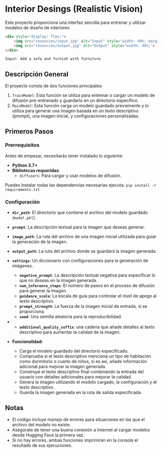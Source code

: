 # Interior Desings (Realistic Vision)

Este proyecto proporciona una interfaz sencilla para entrenar y utilizar modelos de diseño de interiores


```markdown
<div style="display: flex;">
    <img src="resources/input.jpg" alt="Input" style="width: 40%; margin-right: 20px;">
    <img src="resources/output.jpg" alt="Output" style="width: 40%;">
</div>

Input: Add a sofa and furnish with furniture
```

## Descripción General

El proyecto consta de dos funciones principales:

1.  `TrainModel`: Esta función se utiliza para entrenar o cargar un modelo de difusión pre-entrenado y guardarlo en un directorio específico.
2.  `MainModel`: Esta función carga un modelo guardado previamente y lo utiliza para generar una imagen basada en un texto descriptivo (prompt), una imagen inicial, y configuraciones personalizadas.

## Primeros Pasos

### Prerrequisitos

Antes de empezar, necesitarás tener instalado lo siguiente:

*   **Python 3.7+**
*   **Bibliotecas requeridas**:
    *   `diffusers`: Para cargar y usar modelos de difusión.

Puedes instalar todas las dependencias necesarias ejecuta: `pip install -r requirements.txt`


### Configuración

*   **`dir_path`**: El directorio que contiene el archivo del modelo guardado (`model.pkl`).
*   **`prompt`**: La descripción textual para la imagen que deseas generar.
*   **`image_path`**: La ruta del archivo de una imagen inicial utilizada para guiar la generación de la imagen.
*   **`output_path`**: La ruta del archivo donde se guardará la imagen generada.
*   **`settings`**: Un diccionario con configuraciones para la generación de imágenes.
    *   **`negative_prompt`**: La descripción textual negativa para especificar lo que no deseas en la imagen generada.
    *   **`num_inference_steps`**: El número de pasos en el proceso de difusión para generar la imagen.
    *   **`guidance_scale`**: La escala de guía para controlar el nivel de apego al texto descriptivo.
    *   **`prompt_strength`**: La fuerza de la imagen inicial de entrada, si se proporciona.
    *   **`seed`**: Una semilla aleatoria para la reproducibilidad.
*   *   **`additional_quality_suffix`**: una cadena que añade detalles al texto descriptivo para aumentar la calidad de la imagen.

*   **Funcionalidad:**
    *   Carga el modelo guardado del directorio especificado.
    *   Comprueba si el texto descriptivo menciona un tipo de habitación como dormitorio o cuarto de niños, si es así, añade información adicional para mejorar la imagen generada.
    *   Construye el texto descriptivo final combinando la entrada del usuario con detalles adicionales para mejorar la calidad.
    *   Genera la imagen utilizando el modelo cargado, la configuración y el texto descriptivo.
    *   Guarda la imagen generada en la ruta de salida especificada.

## Notas

*   El código incluye manejo de errores para situaciones en las que el archivo del modelo no existe.
*   Asegúrate de tener una buena conexión a Internet al cargar modelos desde Hugging Face la primera vez.
*   Si no hay errores, ambas funciones imprimirán en la consola el resultado de sus ejecuciones.